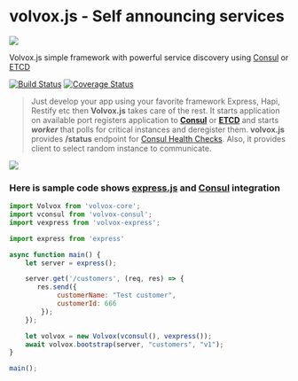 # volvox.js - Self announcing services
![](https://avatars3.githubusercontent.com/u/16361502?v=3&s=200)  

Volvox.js simple framework with powerful service discovery using [Consul](https://www.consul.io/) or [ETCD](https://coreos.com/etcd/)

[![Build Status](https://travis-ci.org/microphonejs/microphone-core.svg?branch=master)](https://travis-ci.org/microphonejs/microphone-core) [![Coverage Status](https://coveralls.io/repos/github/microphonejs/microphone-core/badge.svg?branch=master)](https://coveralls.io/github/microphonejs/microphone-core?branch=master)

> Just develop your app using your favorite framework Express, Hapi, Restify etc then **Volvox.js** takes care of the rest. It starts application on available port registers application to **[Consul](https://www.consul.io/)** or **[ETCD](https://coreos.com/etcd/)** and starts **_worker_** that polls for critical instances and deregister them. **volvox.js** provides **/status** endpoint for [Consul Health Checks](https://www.consul.io/intro/getting-started/checks.html). Also, it provides client to select random instance to communicate.  

![](https://raw.githubusercontent.com/microphonejs/microphone-core/master/misc/microphone-consul-fabio.png)  

### Here is sample code shows [express.js](https://expressjs.com/) and [Consul](https://www.consul.io/) integration

```js
import Volvox from 'volvox-core';
import vconsul from 'volvox-consul';
import vexpress from 'volvox-express';

import express from 'express'

async function main() {
    let server = express();

    server.get('/customers', (req, res) => {
       res.send({
            customerName: "Test customer",
            customerId: 666
        });
    });

    let volvox = new Volvox(vconsul(), vexpress());
    await volvox.bootstrap(server, "customers", "v1");
}

main();
```
